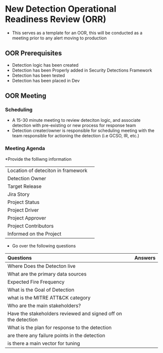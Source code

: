# New Detection Operational Readiness Review (ORR)

* This serves as a template for an OOR, this will be conducted as a meeting prior to any alert moving to production

## OOR Prerequisites 

* Detection logic has been created
* Detection has been Properly added in Security Detections Framework
* Detection has been tested 
* Detection has been placed in Dev 

## OOR Meeting 

### Scheduling

* A 15-30 minute meeting to review deteciton logic, and associate detection with pre-existing or new process for response team
* Detection creater/owner is responsible for scheduling meeting with the team responsible for actioning the detection (i.e GCSO, IR, etc.)

### Meeting Agenda

*Provide the folliwng information

| | |
| :---- | :------------- | 
| Location of deteciton in framework | |
| Detection Owner | |
|Target Release| |
|Jira Story| |
|Project Status| |
|Project Driver| |
|Project Approver| |
|Project Contributors| |
|Informed on the Project| |


* Go over the following questions 


| Questions | Answers  |
| :---- | :------------- | 
| Where Does the Detecton live | |
| What are the primary data sources | |
| Expected Fire Frequency | |
| What is the Goal of Detection | |
| what is the MITRE ATT&CK category | |
| Who are the main stakeholders? | |
| Have the stakeholders reviewed and signed off on the detection | |
| What is the plan for response to the detection | |
| are there any failure points in the detection | |
| is there a main vector for tuning | |



